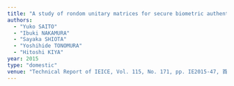 ```yaml
---
title: "A study of rondom unitary matrices for secure biometric authentication"
authors:
  - "Yuko SAITO"
  - "Ibuki NAKAMURA"
  - "Sayaka SHIOTA"
  - "Yoshihide TONOMURA"
  - "Hitoshi KIYA"
year: 2015
type: "domestic"
venue: "Technical Report of IEICE, Vol. 115, No. 171, pp. IE2015-47, 首都大（南大沢キャンパス）, 2015-08-03."
---
```

